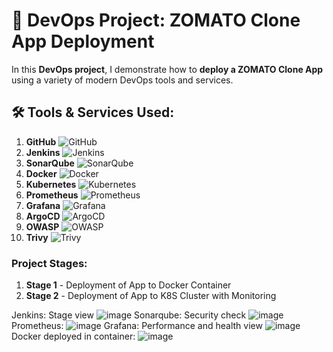 # 🚀 **DevOps Project: ZOMATO Clone App Deployment**

In this **DevOps project**, I demonstrate how to **deploy a ZOMATO Clone App** using a variety of modern DevOps tools and services.

## 🛠️ Tools & Services Used:

1. **GitHub** ![GitHub](https://img.shields.io/badge/GitHub-181717?style=flat-square&logo=github&logoColor=white)
2. **Jenkins** ![Jenkins](https://img.shields.io/badge/Jenkins-D24939?style=flat-square&logo=jenkins&logoColor=white)
3. **SonarQube** ![SonarQube](https://img.shields.io/badge/SonarQube-4E9BCD?style=flat-square&logo=sonarqube&logoColor=white)
4. **Docker** ![Docker](https://img.shields.io/badge/Docker-2496ED?style=flat-square&logo=docker&logoColor=white)
5. **Kubernetes** ![Kubernetes](https://img.shields.io/badge/Kubernetes-326CE5?style=flat-square&logo=kubernetes&logoColor=white)
6. **Prometheus** ![Prometheus](https://img.shields.io/badge/Prometheus-E6522C?style=flat-square&logo=prometheus&logoColor=white)
7. **Grafana** ![Grafana](https://img.shields.io/badge/Grafana-F46800?style=flat-square&logo=grafana&logoColor=white)
8. **ArgoCD** ![ArgoCD](https://img.shields.io/badge/ArgoCD-EF7B4D?style=flat-square&logo=argo&logoColor=white)
9. **OWASP** ![OWASP](https://img.shields.io/badge/OWASP-000000?style=flat-square&logo=owasp&logoColor=white)
10. **Trivy** ![Trivy](https://img.shields.io/badge/Trivy-00979D?style=flat-square&logo=trivy&logoColor=white)



### Project Stages:

1. **Stage 1** - Deployment of App to Docker Container
2. **Stage 2** - Deployment of App to K8S Cluster with Monitoring

Jenkins: Stage view ![image](https://github.com/user-attachments/assets/a679625f-1b5b-4750-b7b8-cf79c5228c80)
Sonarqube: Security check ![image](https://github.com/user-attachments/assets/f248e570-777c-414f-871e-f737c8325d03)
Prometheus: ![image](https://github.com/user-attachments/assets/92667513-097b-454d-9071-283fbab351d5)
Grafana: Performance and health view ![image](https://github.com/user-attachments/assets/99f27147-f262-4745-87e4-6d2429898afb)
Docker deployed in container: ![image](https://github.com/user-attachments/assets/8be4d263-e5ab-42e5-9327-6be8edba1313)






